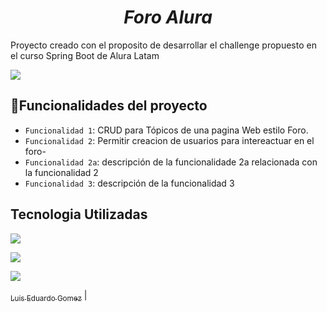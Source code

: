 <em><h1 align="center"> Foro Alura </h1></em>

<p>Proyecto creado con el proposito de desarrollar el challenge propuesto en el curso Spring Boot de Alura Latam</p>

<p align="left">
    <img src="https://img.shields.io/badge/STATUS-EN%20DESAROLLO-green">
</p>

## :hammer:Funcionalidades del proyecto

- `Funcionalidad 1`: CRUD para Tópicos de una pagina Web estilo Foro.  
- `Funcionalidad 2`: Permitir creacion de usuarios para intereactuar en el foro- 
- `Funcionalidad 2a`: descripción de la funcionalidade 2a relacionada con la funcionalidad 2
- `Funcionalidad 3`: descripción de la funcionalidad 3


## Tecnologia Utilizadas

<p align="left">
    <img src="https://img.shields.io/badge/Lenguaje-JAVA%2017-red">
</p>
<p align="left">
    <img src="https://img.shields.io/badge/Gestor de BBDD-MySQL-yellow">
</p>
<p align="left">
    <img src="https://img.shields.io/badge/IDE-Visual Studio Code-blue">
</p>

 [<img width=115><br><sub>Luis Eduardo Gomez</sub>](https://github.com/lgomeval) |